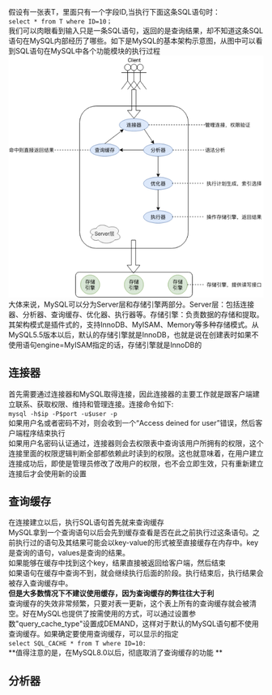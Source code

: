 假设有一张表T，里面只有一个字段ID,当执行下面这条SQL语句时：  
`select * from T where ID=10；`  
我们可以肉眼看到输入只是一条SQL语句，返回的是查询结果，却不知道这条SQL语句在MySQL内部经历了哪些。如下是MySQL的基本架构示意图，从图中可以看到SQL语句在MySQL中各个功能模块的执行过程  
![title](https://raw.githubusercontent.com/liujinxi931204/image/master/gitnote/2020/07/27/1595839894222-1595839894224.png)  
大体来说，MySQL可以分为Server层和存储引擎两部分。Server层：包括连接器、分析器、查询缓存、优化器、执行器等。存储引擎：负责数据的存储和提取。其架构模式是插件式的，支持InnoDB、MyISAM、Memory等多种存储模式。从MySQL5.5版本以后，默认的存储引擎就是InnoDB，也就是说在创建表时如果不使用语句engine=MyISAM指定的话，存储引擎就是InnoDB的  
## 连接器  
首先需要通过连接器和MySQL取得连接，因此连接器的主要工作就是跟客户端建立联系、获取权限、维持和管理连接。连接命令如下:  
`mysql -h$ip -P$port -u$user -p`  
如果用户名或者密码不对，则会收到一个“Access deined for user”错误，然后客户端程序结束执行  
如果用户名密码认证通过，连接器则会去权限表中查询该用户所拥有的权限，这个连接里面的权限逻辑判断全部都依赖此时读到的权限。这也就意味着，在用户建立连接成功后，即使是管理员修改了改用户的权限，也不会立即生效，只有重新建立连接后才会使用新的设置  
## 查询缓存  
在连接建立以后，执行SQL语句首先就来查询缓存  
MySQL拿到一个查询语句以后会先到缓存查看是否在此之前执行过这条语句。之前执行过的语句及其结果可能会以key-value的形式被至直接缓存在内存中。key是查询的语句，values是查询的结果。  
如果能够在缓存中找到这个key，结果直接被返回给客户端，然后结束  
如果语句在缓存中查询不到，就会继续执行后面的阶段。执行结束后，执行结果会被存入查询缓存中。  
**但是大多数情况下不建议使用缓存，因为查询缓存的弊往往大于利**  
查询缓存的失效非常频繁，只要对表一更新，这个表上所有的查询缓存就会被清空。好在MySQL也提供了按需使用的方式，可以通过设置参数"query_cache_type"设置成DEMAND，这样对于默认的MySQL语句都不使用查询缓存。如果确定要使用查询缓存，可以显示的指定  
`select SQL_CACHE * from T where ID=10:`  
**值得注意的是，在MySQL8.0以后，彻底取消了查询缓存的功能 **  
## 分析器  


